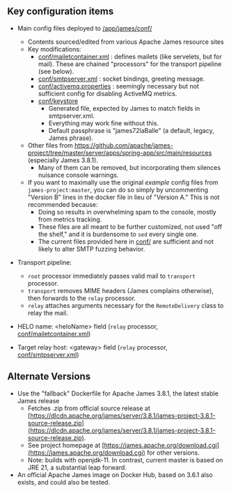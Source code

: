 ## Key configuration items

- Main config files deployed to [/app/james/conf/](conf)
  - Contents sourced/edited from various Apache James resource sites
  - Key modifications:
    - [conf/mailetcontainer.xml](conf/mailetcontainer.xml) : defines mailets (like servelets, but for mail). These are chained "processors" for the transport pipeline (see below).
    - [conf/smtpserver.xml](conf/smtpserver.xml) : socket bindings, greeting message.
    - [conf/activemq.properties](conf/activemq.properties) : seemingly necessary but not sufficient config for disabling ActiveMQ metrics.
    - [conf/keystore](conf/keystore)
      - Generated file, expected by James to match fields in smtpserver.xml.
      - Everything may work fine without this.
      - Default passphrase is "james72laBalle" (a default, legacy, James phrase).
  - Other files from https://github.com/apache/james-project/tree/master/server/apps/spring-app/src/main/resources (especially James 3.8.1).
    - Many of them can be removed, but incorporating them silences nuisance console warnings.
  - If you want to maximally use the original _example_ config files from `james-project:master`, you can do so simply by uncommenting "Version B" lines in the docker file in lieu of "Version A."  This is not recommended because:
    - Doing so results in overwhelming spam to the console, mostly from metrics tracking.
    - These files are all meant to be further customized, not used "off the shelf," and it is burdensome to `sed` every single one.
    - The current files provided here in [conf/](conf) are sufficient and not likely to alter SMTP fuzzing behavior.
- Transport pipeline:
  - `root` processor immediately passes valid mail to `transport` processor.
  - `transport` removes MIME headers (James complains otherwise), then forwards to the `relay` processor.
  - `relay` attaches arguments necessary for the `RemoteDelivery` class to relay the mail.

- HELO name: \<heloName\> field (`relay` processor, [conf/mailetcontainer.xml](conf/mailetcontainer.xml))
- Target relay host: \<gateway\> field (`relay` processor, [conf/smtpserver.xml](conf/smtpserver.xml))

## Alternate Versions

- Use the "fallback" Dockerfile for Apache James 3.8.1, the latest stable James release
  - Fetches .zip from official source release at [https://dlcdn.apache.org/james/server/3.8.1/james-project-3.8.1-source-release.zip](https://dlcdn.apache.org/james/server/3.8.1/james-project-3.8.1-source-release.zip).
  - See project homepage at [https://james.apache.org/download.cgi](https://james.apache.org/download.cgi) for other versions.
  - Note: builds with openjdk-11.  In contrast, current master is based on JRE 21, a substantial leap forward.
- An official Apache James image on Docker Hub, based on 3.6.1 also exists, and could also be tested.
